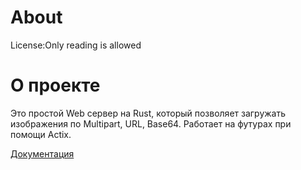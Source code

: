About
=====
License:Only reading is allowed

О проекте
=========
Это простой Web сервер на Rust, который позволяет загружать изображения по Multipart, URL, Base64.
Работает на футурах при помощи Actix.

[Документация](https://github.com/TrionProg/SimpleWebServer/blob/master/doc/documentation.pdf)
